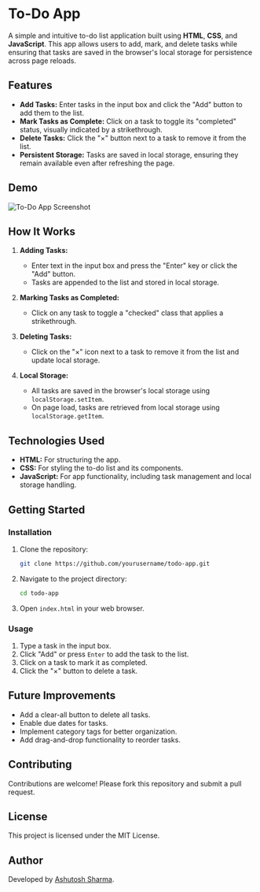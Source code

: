 # To-Do App

A simple and intuitive to-do list application built using **HTML**, **CSS**, and **JavaScript**. This app allows users to add, mark, and delete tasks while ensuring that tasks are saved in the browser's local storage for persistence across page reloads.

## Features

- **Add Tasks:** Enter tasks in the input box and click the "Add" button to add them to the list.
- **Mark Tasks as Complete:** Click on a task to toggle its "completed" status, visually indicated by a strikethrough.
- **Delete Tasks:** Click the "×" button next to a task to remove it from the list.
- **Persistent Storage:** Tasks are saved in local storage, ensuring they remain available even after refreshing the page.

## Demo

![To-Do App Screenshot](screenshot.png)

## How It Works

1. **Adding Tasks:**
   - Enter text in the input box and press the "Enter" key or click the "Add" button.
   - Tasks are appended to the list and stored in local storage.

2. **Marking Tasks as Completed:**
   - Click on any task to toggle a "checked" class that applies a strikethrough.

3. **Deleting Tasks:**
   - Click on the "×" icon next to a task to remove it from the list and update local storage.

4. **Local Storage:**
   - All tasks are saved in the browser's local storage using `localStorage.setItem`.
   - On page load, tasks are retrieved from local storage using `localStorage.getItem`.

## Technologies Used

- **HTML:** For structuring the app.
- **CSS:** For styling the to-do list and its components.
- **JavaScript:** For app functionality, including task management and local storage handling.

## Getting Started

### Installation

1. Clone the repository:
   ```bash
   git clone https://github.com/yourusername/todo-app.git
   ```
2. Navigate to the project directory:
   ```bash
   cd todo-app
   ```
3. Open `index.html` in your web browser.

### Usage

1. Type a task in the input box.
2. Click "Add" or press `Enter` to add the task to the list.
3. Click on a task to mark it as completed.
4. Click the "×" button to delete a task.

## Future Improvements

- Add a clear-all button to delete all tasks.
- Enable due dates for tasks.
- Implement category tags for better organization.
- Add drag-and-drop functionality to reorder tasks.

## Contributing

Contributions are welcome! Please fork this repository and submit a pull request.

## License

This project is licensed under the MIT License.

## Author

Developed by [Ashutosh Sharma](https://github.com/ashu12355).
